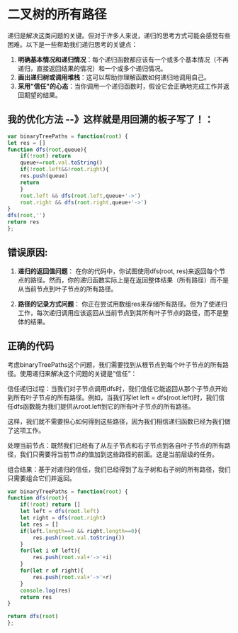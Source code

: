 # 二叉树的所有路径

递归是解决这类问题的关键。但对于许多人来说，递归的思考方式可能会感觉有些困难。以下是一些帮助我们递归思考的关键点：

1. **明确基本情况和递归情况**：每个递归函数都应该有一个或多个基本情况（不再递归，直接返回结果的情况）和一个或多个递归情况。
2. **画出递归树或调用堆栈**：这可以帮助你理解函数如何递归地调用自己。
3. **采用"信任"的心态**：当你调用一个递归函数时，假设它会正确地完成工作并返回期望的结果。

##   我的优化方法 --》这样就是用回溯的板子写了！：

```javascript
var binaryTreePaths = function(root) {
let res = []
function dfs(root,queue){
    if(!root) return
    queue+=root.val.toString()
    if(!root.left&&!root.right){
    res.push(queue)
    return
    }
    root.left && dfs(root.left,queue+'->')
    root.right && dfs(root.right,queue+'->')
}
dfs(root,'')
return res
};
```
## 错误原因:
1. **递归的返回值问题**：
在你的代码中，你试图使用dfs(root, res)来返回每个节点的路径。然而，你的递归函数实际上是在返回整体结果（所有路径）而不是从当前节点到叶子节点的所有路径。

2. **路径的记录方式问题**：
你正在尝试用数组res来存储所有路径。但为了使递归工作，每次递归调用应该返回从当前节点到其所有叶子节点的路径，而不是整体的结果。

## 正确的代码

考虑binaryTreePaths这个问题，我们需要找到从根节点到每个叶子节点的所有路径。使用递归来解决这个问题的关键是“信任”：

信任递归过程：当我们对子节点调用dfs时，我们信任它能返回从那个子节点开始到所有叶子节点的所有路径。例如，当我们写let left = dfs(root.left)时，我们信任dfs函数能为我们提供从root.left到它的所有叶子节点的所有路径。

这样，我们就不需要担心如何得到这些路径，因为我们相信递归函数已经为我们做了这项工作。

处理当前节点：既然我们已经有了从左子节点和右子节点到各自叶子节点的所有路径，我们只需要将当前节点的值加到这些路径的前面。这是当前层级的任务。

组合结果：基于对递归的信任，我们已经得到了左子树和右子树的所有路径，我们只需要组合它们并返回。

```javascript
var binaryTreePaths = function(root) {
function dfs(root){
    if(!root) return []
    let left = dfs(root.left)
    let right = dfs(root.right)
    let res = []
    if(left.length==0 && right.length==0){
        res.push(root.val.toString())
    }
    for(let i of left){
        res.push(root.val+'->'+i)
    }
    for(let r of right){
        res.push(root.val+'->'+r)
    }
    console.log(res)
    return res
}

return dfs(root)
};

```
